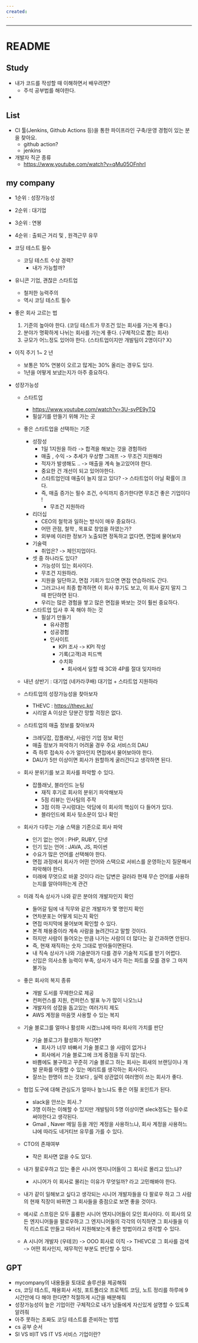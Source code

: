 ```yaml
---
created:
---
```

---
# **README**

## Study

- 내가 코드를 작성할 때 이해하면서 배우려면?
	- 주석 공부법를 해야한다.
- 
## List

- CI 툴(Jenkins, Github Actions 등)을 통한 파이프라인 구축/운영 경험이 있는 분을 찾아요.
	-  github action?
	- jenkins
- 개발자 직군 종류
	- https://www.youtube.com/watch?v=qMu05OFnhrI

## my company

- 1순위 : 성장가능성
- 2순위 : 대기업
- 3순위 : 연봉
- 4순위 : 출퇴근 거리 및 , 원격근무 유무

- 코딩 테스트 필수
	- 코딩 테스트 수상 경력?
		- 내가 가능할까?
- 유니콘 기업, 괜찮은 스타트업
	- 철저한 능력주의
	- 역시 코딩 테스트 필수
- 좋은 회사 고르는 법 
	1. 기준의 높아야 한다. (코딩 테스트가 무조건 있는 회사를 가는게 좋다.)
	2. 분야가 명확하게 나뉘는 회사를 가는게 좋다. (구체적으로 뽑는 회사)
	3. 규모가 어느정도 있어야 한다. (스타트업이지만 개발팀이 2명이다? X)
- 이직 주기 1~ 2 년
	- 보통은 10% 연봉이 오르고 많게는 30% 올리는 경우도 있다.
	- 1년을 어떻게 보냈는지가 아주 중요하다.

- 성장가능성 
	- 스타트업
		- https://www.youtube.com/watch?v=3U-syPE9yTQ
		- 필살기를 만들기 위해 가는 곳
	- 좋은 스타트업을 선택하는 기준
		- 성장성
			- 1일 1지원을 하라 -> 합격을 해보는 것을 경험하라
			- 매출 , 수익 -> 추세가 우상향 그래프 -> 무조건 지원해라
			- 적자가 발생해도 .. -> 매출을 계속 늘고있어야 한다.
			- 중요한 건 개선이 되고 있어야한다.
			- 스타트업인데 매출이 늘지 않고 있다? -> 스타트업이 아닐 확률이 크다.
			- 즉, 매출 증가는 필수 조건, 수익까지 증가한다면 무조건 좋은 기업이다 ! 
				- 무조건 지원하라
		- 리더십
			- CEO의 철학과 일하는 방식이 매우 중요하다.
			- 어떤 관점, 철학 , 목표로 창업을 하였는가?
			- 외부에 이러한 정보가 노출되면 정독하고 없다면, 면접에 물어보자
		- 기술력
			- 취업은? -> 체인지업이다.
		- 셋 중 하나라도 있다?
			- 가능성이 있는 회사이다.
			- 무조건 지원하라.
			- 지원을 일단하고, 면접 기회가 있으면 면접 연습하러도 간다.
			- 그러고나서 최종 합격하면 이 회사 후기도 보고, 이 회사 갈지 말지 그 때 판단하면 된다.
			- 우리는 많은 경험을 쌓고 많은 면접을 봐보는 것이 훨씬 중요하다.
		- 스타트업 입사 후 꼭 해야 하는 것
			- 필살기 만들기
				- 유사경험
				- 성공경험
				- 인사이트
					- KPI 조사 -> KPI 작성
					- 기록(고객)과 피드백
					- 수치화
						- 회사에서 일할 때 3C와 4P를 절대 잊지마라
	
	- 내년 상반기 : 대기업 (네카라쿠배) 대기업 + 스타트업 지원하라
	- 스타트업의 성장가능성을 찾아보자
		- THEVC : https://thevc.kr/
		- 시리얼 A 이상은 당분간 망할 걱정은 없다.
	- 스타트업의 매출 정보를 찾아보자
		- 크레딧잡, 잡플래닛, 사람인 기업 정보 확인
		- 매출 정보가 파악하기 어려울 경우 주요 서비스의 DAU
		- 즉 하루 접속자 수가 얼마인지 면접에서 물어보아야 한다.
		- DAU가 5만 이상이면 회사가 원할하게 굴러간다고 생각하면 된다.
	- 회사 분위기를 보고 회사를 파악할 수 있다.
		- 잡플래닛, 블라인드 눈팅
			- 재직 후기로 회사의 분위기 파악해보자
			- 5점 리뷰는 인사팀의 주작
			- 3점 이하 구시렁대는 악담에 이 회사의 핵심이 다 들어가 있다.
			- 블라인드에 회사 뒷소문이 있나 확인
	- 회사가 다루는 기술 스택을 기준으로 회사 파악
		- 인기 없는 언어 : PHP, RUBY, 단넷
		- 인기 있는 언어 : JAVA, JS, 파이썬
		- 수요가 많은 언어를 선택해야 한다.
		- 면접 과정에서 회사가 어떤 언어와 스택으로 서비스를 운영하는지 질문해서 파악해야 한다.
		- 미래에 무엇으로 바꿀 것이다 라는 답변은 걸러라 현재 무슨 언어를 사용하는지를 알아야하는게 관건
	- 미래 직속 상사가 나와 같은 분야의 개발자인지 확인
		- 들어갈 팀에 내 직무와 같은 개발자가 몇 명인지 확인
		- 연차분포는 어떻게 되는지 확인
		- 면접 마지막에 물어보며 확인할 수 있다.
		- 본격 채용중이라 계속 사람을 늘려간다고 말할 것이다.
		- 하지만 사람이 들어오는 만큼 나가는 사람이 더 많다는 걸 간과하면 안된다.
		- 즉, 현재 재직하는 숫자 그대로 받아들이면된다.
		- 내 직속 상사가 나와 기술분야가 다를 경우 기술적 지도를 받기 어렵다.
		- 신입은 의사소통 능력이 부족, 상사가 내가 하는 파트를 모를 경우 그 마저 불가능
	- 좋은 회사의 복지 종류
		- 개발 도서를 무제한으로 제공
		- 컨퍼런스를 지원, 컨퍼런스 발표 누가 많이 나오느냐
		- 개발자의 성잡을 돕고있는 여러가지 제도
		- AWS 계정을 마음껏 사용할 수 있는 복지
	- 기술 블로그를 얼마나 활성화 시켰느냐에 따라 회사의 가치를 판단
		- 기술 블로그가 활성화가 적다면?
			- 회사가 너무 바빠서 기술 블로그 쓸 사람이 없거나
			- 회사에서 기술 블로그에 크게 중점을 두지 않는다.
		- 바쁨에도 불구하고 꾸준히 기술 블로그 하는 회사는 회새의 브랜딩이나 개발 문화를 어필할 수 있는 메리트를 생각하는 회사이다.
		- 잘쓰는 한명이 쓰는 것보다 , 실력 상관없이 여러명이 쓰는 회사가 좋다.
		  
	- 협업 도구에 대해 관심도가 얼마나 높느냐도 좋은 어필 포인트가 된다.
		- slack을 안쓰는 회사..? 
		- 3명 이하는 이해할 수 있지만 개발팀이 5명 이상이면 sleck정도는 필수로 써야한다고 생각된다.
		- Gmail , Naver 메일 등을 개인 계정을 사용하느냐, 회사 계정을 사용하느냐에 따라도 네거티브 유무를 가를 수 있다.
	- CTO의 존재여부
		- 작은 회사면 없을 수도 있다.
	- 내가 팔로우하고 있는 좋은 시니어 엔지니어들이 그 회사로 몰리고 있느냐?
		- 시니어가 이 회사로 몰리는 이유가 무엇일까? 라고 고민해봐야 한다.
	- 내가 같이 일해보고 싶다고 생각되는 시니어 개발자들을 다 팔로우 하고 그 사람의 현재 직장이 바뀌면 그 회사들을 중점으로 보면 좋을 것이다.
	- 예시로 스프링은 모두 훌륭한 시니어 엔지니어들이 모인 회사이다.
	  이 회사의 모든 엔지니어들을 팔로우하고 그 엔지니어들의 각각의 이직하면
	  그 회사들을 이직 리스트로 만들고 따라서 지원해보는게 좋은 방법이라고 생각할 수 있다.
	- A 시니어 개발자 (우테코) -> OOO 회사로 이직 -> THEVC로 그 회사를 검색 -> 어떤 회사인지, 재무적인 부분도 판단할 수 있다.
## GPT
- mycompany의 내용들을 토대로 솔루션을 제공해줘
- cs, 코딩 테스트, 채용회사 서칭, 포트폴리오 프로젝트 코딩, 노트 정리를 하루에 9시간안에 다 해야 한다면? 적절하게 시간을 배분해줘
- 성장가능성이 높은 기업이란 구체적으로 내가 남들에게 자신있게 설명할 수 있도록 알려줘
- 아주 못하는 초짜도 코딩 테스트를 준비하는 방법
- cs 공부 순서
- SI VS 비IT VS IT VS 서비스 기업이란?


